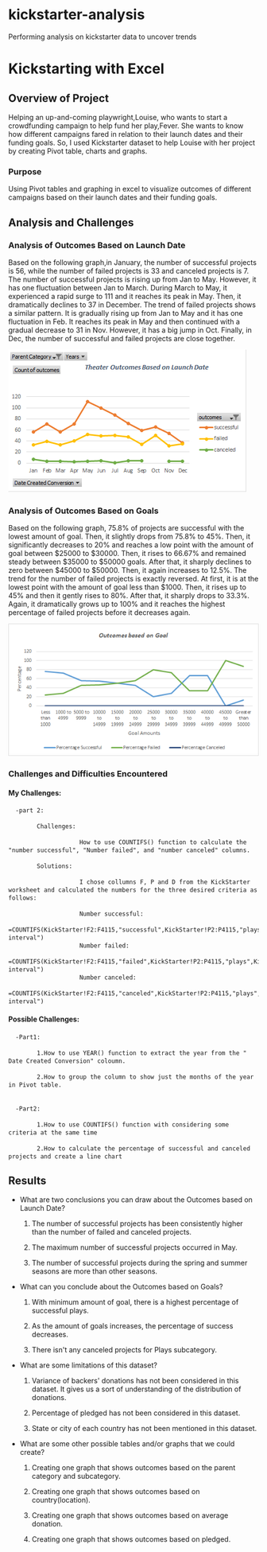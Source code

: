 # kickstarter-analysis
Performing analysis on kickstarter data to uncover trends

# Kickstarting with Excel

## Overview of Project

Helping an up-and-coming playwright,Louise, who wants to start a crowdfunding campaign to help fund her play,Fever. She wants to know how different campaigns fared in relation to their launch dates and their funding goals. So, I used Kickstarter dataset to help Louise with her project by creating Pivot table, charts and graphs.

### Purpose

Using Pivot tables and graphing in excel to visualize outcomes of different campaigns based on their launch dates and their funding goals.

## Analysis and Challenges

### Analysis of Outcomes Based on Launch Date

Based on the following graph,in January, the number of successful projects is 56, while the number of failed projects is 33 and canceled projects is 7. The number of successful projects is rising up from Jan to May. However, it has one fluctuation between Jan to March. During March to May, it experienced a rapid surge to 111 and it reaches its peak in May. Then, it dramatically declines to 37 in December. The trend of failed projects shows a similar pattern. It is gradually rising up from Jan to May and it has one fluctuation in Feb. It reaches its peak in May and then continued with a gradual decrease to 31 in Nov. However, it has a big jump in Oct. Finally, in Dec, the number of successful and failed projects are close together.

![](https://github.com/Nazanin-hub/kickstarter-analysis/blob/master/Theater%20_outcomes%20_vs_launch.png)

### Analysis of Outcomes Based on Goals

Based on the following graph, 75.8% of projects are successful with the lowest amount of goal. Then, it slightly drops from 75.8% to 45%. Then, it significantly decreases to 20% and reaches a low point with the amount of goal between $25000 to $30000. Then, it rises to 66.67% and remained steady between $35000 to $50000 goals. After that, it sharply declines to zero between $45000 to $50000. Then, it again increases to 12.5%. The trend for the number of failed projects is exactly reversed. At first, it is at the lowest point with the amount of goal less than $1000. Then, it rises up to 45% and then it gently rises to 80%. After that, it sharply drops to 33.3%. Again, it dramatically grows up to 100% and it reaches the highest percentage of failed projects before it decreases again.

![](https://github.com/Nazanin-hub/kickstarter-analysis/blob/master/Outcomes_vs_Goals.png)




### Challenges and Difficulties Encountered

#### My Challenges:

      -part 2:
      
            Challenges:

                        How to use COUNTIFS() function to calculate the "number successful", "Number failed", and "number canceled" columns.
      
            Solutions:
      
                        I chose collumns F, P and D from the KickStarter worksheet and calculated the numbers for the three desired criteria as follows:
            
                        Number successful:
                                          =COUNTIFS(KickStarter!F2:F4115,"successful",KickStarter!P2:P4115,"plays",KickStarter!D2:D4115,"$$desired interval")
                        Number failed:
                                          =COUNTIFS(KickStarter!F2:F4115,"failed",KickStarter!P2:P4115,"plays",KickStarter!D2:D4115,"$$desired interval")
                        Number canceled:
                                          =COUNTIFS(KickStarter!F2:F4115,"canceled",KickStarter!P2:P4115,"plays",KickStarter!D2:D4115,"$$desired interval")
      
      

#### Possible Challenges:

      -Part1: 

            1.How to use YEAR() function to extract the year from the " Date Created Conversion" coloumn.
      
            2.How to group the column to show just the months of the year in Pivot table.
      
      
      -Part2:

            1.How to use COUNTIFS() function with considering some criteria at the same time
      
            2.How to calculate the percentage of successful and canceled projects and create a line chart
      
      
## Results

- What are two conclusions you can draw about the Outcomes based on Launch Date?

  1. The number of successful projects has been consistently higher than the number of failed and canceled projects.
  
  2. The maximum number of successful projects occurred in May.
  
  3. The number of successful projects during the spring and summer seasons are more than other seasons.

- What can you conclude about the Outcomes based on Goals?

  1. With minimum amount of goal, there is a highest percentage of successful plays.
  
  2. As the amount of goals increases, the percentage of success decreases.
  
  3. There isn't any canceled projects for Plays subcategory.

- What are some limitations of this dataset?

  1. Variance of backers' donations has not been considered in this dataset. It gives us a sort of understanding of the distribution of donations.

  2. Percentage of pledged has not been considered in this dataset.
  
  3. State or city of each country has not been mentioned in this dataset.

- What are some other possible tables and/or graphs that we could create?

  1. Creating one graph that shows outcomes based on the parent category and subcategory.
  
  2. Creating one graph that shows outcomes based on country(location).

  3. Creating one graph that shows outcomes based on average donation.
  
  4. Creating one graph that shows outcomes based on pledged.
